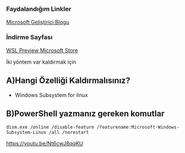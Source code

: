 # 

### Faydalandığım Linkler

[Microsoft Geliştirici Blogu](https://devblogs.microsoft.com/commandline/a-preview-of-wsl-in-the-microsoft-store-is-now-available/)

### İndirme Sayfası

[WSL Preview Microsoft Store](https://aka.ms/wslstorepage)

İki yöntem var kaldırmak için

## A)Hangi Özelliği Kaldırmalısınız?

- Windows Subsystem for linux

## B)PowerShell yazmanız gereken komutlar

```
dism.exe /online /disable-feature /featurename:Microsoft-Windows-Subsystem-Linux /all /norestart
```

https://youtu.be/Nt6cwJ8qqKU
